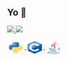 ## Yo 👋

<div>
  <a href= "https://github.com/Gabriel-SL-Araujo">
  <img height="180cm" src="https://github-readme-stats.vercel.app/api?username=Gabriel-SL-Araujo&show_icons=true&theme=dark&include_all_commits=true&count_private=true"/>
  <img height="180cm" src="https://github-readme-stats.vercel.app/api/top-langs/?username=Gabriel-SL-Araujo&layout=compact&langs_count=16&theme=dark"/>
</div>

<div style="display: inline_block"><br>
  <img align="center" alt="Gabriel-SL-Araujo-Python" height="30" width="40" src="https://raw.githubusercontent.com/devicons/devicon/master/icons/python/python-original.svg">
  <img align="center" alt="Gabriel-SL-Araujo-C" height="30" width="40" src="https://raw.githubusercontent.com/devicons/devicon/master/icons/c/c-original.svg">
  <img align="center" alt="Gabriel-SL-Araujo-java" height="30" width="40" src="https://raw.githubusercontent.com/devicons/devicon/master/icons/java/java-original.svg">
</div>
